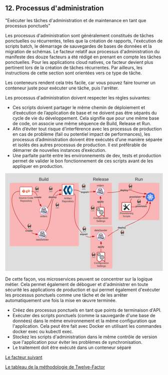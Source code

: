 ## 12. Processus d'administration

"Exécuter les tâches d'administration et de maintenance en tant que processus ponctuels"

Les processus d'administration sont généralement constitués de tâches ponctuelles ou récurrentes, telles que la création de rapports, l'exécution de scripts batch, le démarrage de sauvegardes de bases de données et la migration de schémas. Le facteur relatif aux processus d'administration du manifeste des douze facteurs a été rédigé en prenant en compte les tâches ponctuelles. Pour les applications cloud natives, ce facteur devient plus pertinent lors de la création de tâches récurrentes. Par ailleurs, les instructions de cette section sont orientées vers ce type de tâche.

Les conteneurs rendent cela très facile, car vous pouvez faire tourner un conteneur juste pour exécuter une tâche, puis l'arrêter.

Les processus d'administration doivent respecter les règles suivantes:

- Ces scripts doivent partager le même chemin de déploiement et d’exécution de l’application de base et ne doivent pas être séparés du cycle de vie du développement. Cela signifie que pour une même base de code, on associe une même séquence de Build, Release et Run.
- Afin d’éviter tout risque d’interférence avec les processus de production en cas de problème (fail ou potentiel impact de performances), les processus d’administration doivent être exécutés d’une manière séparée et isolés des autres processus de production. Il est préférable de démarrer de nouvelles instances d’exécution.
- Une parfaite parité entre les environnements de dev, tests et production permet de valider le bon fonctionnement de ces scripts avant de les appliquer en production.

![](../images/admin-processes.png)


De cette façon, vos microservices peuvent se concentrer sur la logique métier. Cela permet également de déboguer et d'administrer en toute sécurité les applications de production et qui permet également d'exécuter les processus ponctuels comme une tâche et de les arrêter automatiquement une fois la mise en œuvre terminée.

- Créez des processus ponctuels en tant que points de terminaison d'API.
- Exécuter des scripts ponctuels (comme la sauvegarde d'une base de données) dans le même environnement et la même configuration que l'application. Cela peut être fait avec Docker en utilisant les commandes docker exec ou kubectl exec.
-  Stockez les scripts d'administration dans le même contrôle de version que l'application pour éviter les problèmes de synchronisation.
- Le traitement doit être exécuté dans un conteneur séparé


[Le facteur suivant](api_first.md)

[Le tableau de la méthodologie de Twelve-Factor](../README.md)